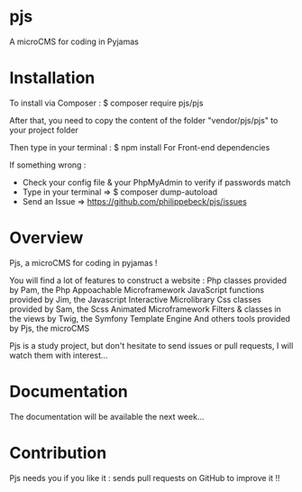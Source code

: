 # pjs
A microCMS for coding in Pyjamas


# Installation

To install via Composer :
$ composer require pjs/pjs

After that, you need to copy the content of the folder "vendor/pjs/pjs" to your project folder

Then type in your terminal :
  $ npm install
For Front-end dependencies

If something wrong :
- Check your config file & your PhpMyAdmin to verify if passwords match
- Type in your terminal => $ composer dump-autoload
- Send an Issue => https://github.com/philippebeck/pjs/issues


# Overview

Pjs, a microCMS for coding in pyjamas !

You will find a lot of features to construct a website :
  Php classes provided by Pam, the Php Appoachable Microframework
  JavaScript functions provided by Jim, the Javascript Interactive Microlibrary
  Css classes provided by Sam, the Scss Animated Microframework
  Filters & classes in the views by Twig, the Symfony Template Engine
  And others tools provided by Pjs, the microCMS

Pjs is a study project, but don't hesitate to send issues or pull requests, I will watch them with interest...


# Documentation

The documentation will be available the next week...


# Contribution

Pjs needs you if you like it : sends pull requests on GitHub to improve it !!
